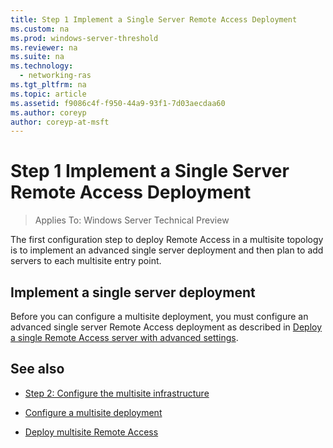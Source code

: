 ```yaml
---
title: Step 1 Implement a Single Server Remote Access Deployment
ms.custom: na
ms.prod: windows-server-threshold
ms.reviewer: na
ms.suite: na
ms.technology: 
  - networking-ras
ms.tgt_pltfrm: na
ms.topic: article
ms.assetid: f9086c4f-f950-44a9-93f1-7d03aecdaa60
ms.author: coreyp
author: coreyp-at-msft
---
```

# Step 1 Implement a Single Server Remote Access Deployment

>Applies To: Windows Server Technical Preview

The first configuration step to deploy Remote Access in a multisite topology is to implement an advanced single server deployment and then plan to add servers to each multisite entry point.  
  
## <a name="BKMK_1.1"></a>Implement a single server deployment  
Before you can configure a multisite deployment, you must configure an advanced single server Remote Access deployment as described in [Deploy a single Remote Access server with advanced settings](assetId:///3475e527-541f-4a34-b940-18d481ac59f6).  
  
## <a name="BKMK_Links"></a>See also  
  
-   [Step 2: Configure the multisite infrastructure](assetId:///b1960686-a81e-4f48-83f1-cc4ea484df43)  
  
-   [Configure a multisite deployment](assetId:///68492f3d-772e-4e68-a0ae-572be4e7d35f)  
  
-   [Deploy multisite Remote Access](assetId:///a9249820-3563-499c-9da6-143ede2a1eb7)  
  


